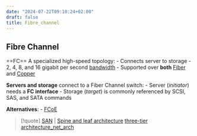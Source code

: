 ```yaml
---
date: "2024-07-22T09:10:24+02:00"
draft: false
title: Fibre_channel
---
```


## Fibre Channel

==FC== A specialized high-speed topology: - Connects server to storage -
2, 4, 8, and 16 gigabit per second
[bandwidth](/Notes/posts/Network/Phisicall/bandwidth) - Supported over
**both** [Fiber](/Notes/posts/Network/Phisicall/Fiber) and
[Copper](/Notes/posts/Network/Phisicall/Copper)

**Servers and storage** connect to a Fiber Channel switch: - Server
(*initiator*) needs a **FC interface** - Storage (*target*) is commonly
referenced by SCSI, SAS, and SATA commands

**Alternatives**: - [FCoE](/Notes/posts/FCoE)

> \[!quote\] [SAN](/Notes/posts/Network/Data/SAN) \| [Spine and leaf
> architecture](/Notes/posts/Spine_and_leaf_architecture) [three-tier
> architecture_net_arch](/Notes/posts/three-tier_architecture_net_arch)
